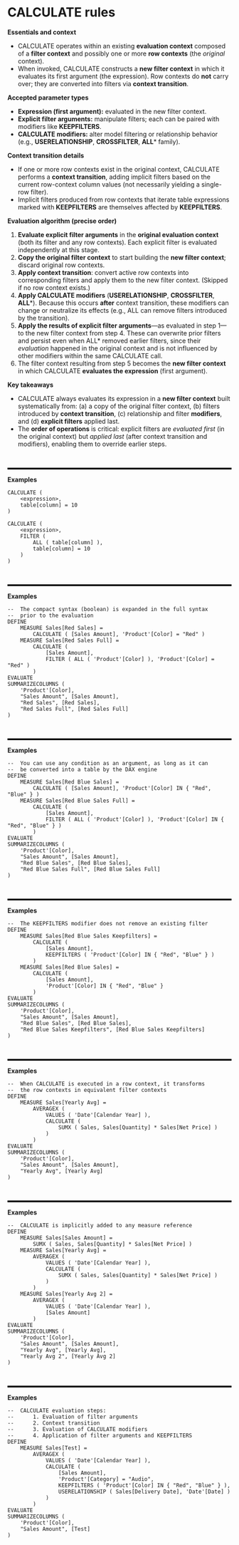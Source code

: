 # CALCULATE rules

**Essentials and context**

* CALCULATE operates within an existing **evaluation context** composed of a **filter context** and possibly one or more **row contexts** (the *original* context).
* When invoked, CALCULATE constructs a **new filter context** in which it evaluates its first argument (the expression). Row contexts do **not** carry over; they are converted into filters via **context transition**.

**Accepted parameter types**

* **Expression (first argument):** evaluated in the new filter context.
* **Explicit filter arguments:** manipulate filters; each can be paired with modifiers like **KEEPFILTERS**.
* **CALCULATE modifiers:** alter model filtering or relationship behavior (e.g., **USERELATIONSHIP**, **CROSSFILTER**, **ALL*** family).

**Context transition details**

* If one or more row contexts exist in the original context, CALCULATE performs a **context transition**, adding implicit filters based on the current row-context column values (not necessarily yielding a single-row filter).
* Implicit filters produced from row contexts that iterate table expressions marked with **KEEPFILTERS** are themselves affected by **KEEPFILTERS**.

**Evaluation algorithm (precise order)**

1. **Evaluate explicit filter arguments** in the **original evaluation context** (both its filter and any row contexts). Each explicit filter is evaluated independently at this stage.
2. **Copy the original filter context** to start building the **new filter context**; discard original row contexts.
3. **Apply context transition**: convert active row contexts into corresponding filters and apply them to the new filter context. (Skipped if no row context exists.)
4. **Apply CALCULATE modifiers** (**USERELATIONSHIP**, **CROSSFILTER**, **ALL***). Because this occurs **after** context transition, these modifiers can change or neutralize its effects (e.g., ALL can remove filters introduced by the transition).
5. **Apply the results of explicit filter arguments**—as evaluated in step 1—to the new filter context from step 4. These can overwrite prior filters and persist even when ALL* removed earlier filters, since their *evaluation* happened in the original context and is not influenced by other modifiers within the same CALCULATE call.
6. The filter context resulting from step 5 becomes the **new filter context** in which CALCULATE **evaluates the expression** (first argument).

**Key takeaways**

* CALCULATE always evaluates its expression in a **new filter context** built systematically from: (a) a copy of the original filter context, (b) filters introduced by **context transition**, (c) relationship and filter **modifiers**, and (d) **explicit filters** applied last.
* The **order of operations** is critical: explicit filters are *evaluated first* (in the original context) but *applied last* (after context transition and modifiers), enabling them to override earlier steps.

&nbsp;
<hr style="border: none; border-top: 3px solid black;">  

**Examples**  
``` DAX
CALCULATE (
    <expression>,
    table[column] = 10
)
 
CALCULATE (
    <expression>,
    FILTER (
        ALL ( table[column] ),
        table[column] = 10
    )
)
```
&nbsp;
<hr style="border: none; border-top: 3px solid black;">  

**Examples**  
``` DAX
--  The compact syntax (boolean) is expanded in the full syntax
--  prior to the evaluation
DEFINE
    MEASURE Sales[Red Sales] =
        CALCULATE ( [Sales Amount], 'Product'[Color] = "Red" )
    MEASURE Sales[Red Sales Full] =
        CALCULATE (
            [Sales Amount],
            FILTER ( ALL ( 'Product'[Color] ), 'Product'[Color] = "Red" )
        )
EVALUATE
SUMMARIZECOLUMNS (
    'Product'[Color],
    "Sales Amount", [Sales Amount],
    "Red Sales", [Red Sales],
    "Red Sales Full", [Red Sales Full]
)
```
&nbsp;
<hr style="border: none; border-top: 3px solid black;">  

**Examples**  
``` DAX
--  You can use any condition as an argument, as long as it can
--  be converted into a table by the DAX engine
DEFINE
    MEASURE Sales[Red Blue Sales] =
        CALCULATE ( [Sales Amount], 'Product'[Color] IN { "Red", "Blue" } )
    MEASURE Sales[Red Blue Sales Full] =
        CALCULATE (
            [Sales Amount],
            FILTER ( ALL ( 'Product'[Color] ), 'Product'[Color] IN { "Red", "Blue" } )
        )
EVALUATE
SUMMARIZECOLUMNS (
    'Product'[Color],
    "Sales Amount", [Sales Amount],
    "Red Blue Sales", [Red Blue Sales],
    "Red Blue Sales Full", [Red Blue Sales Full]
)
```
&nbsp;
<hr style="border: none; border-top: 3px solid black;">  

**Examples**  
``` DAX
--  The KEEPFILTERS modifier does not remove an existing filter
DEFINE
    MEASURE Sales[Red Blue Sales Keepfilters] =
        CALCULATE (
            [Sales Amount],
            KEEPFILTERS ( 'Product'[Color] IN { "Red", "Blue" } )
        )
    MEASURE Sales[Red Blue Sales] =
        CALCULATE (
            [Sales Amount],
            'Product'[Color] IN { "Red", "Blue" }
        )
EVALUATE
SUMMARIZECOLUMNS (
    'Product'[Color],
    "Sales Amount", [Sales Amount],
    "Red Blue Sales", [Red Blue Sales],
    "Red Blue Sales Keepfilters", [Red Blue Sales Keepfilters]
)
```
&nbsp;
<hr style="border: none; border-top: 3px solid black;">  

**Examples**  
``` DAX
--  When CALCULATE is executed in a row context, it transforms
--  the row contexts in equivalent filter contexts
DEFINE
    MEASURE Sales[Yearly Avg] =
        AVERAGEX (
            VALUES ( 'Date'[Calendar Year] ),
            CALCULATE (
                SUMX ( Sales, Sales[Quantity] * Sales[Net Price] )
            )
        )
EVALUATE
SUMMARIZECOLUMNS (
    'Product'[Color],
    "Sales Amount", [Sales Amount],
    "Yearly Avg", [Yearly Avg]
)
```
&nbsp;
<hr style="border: none; border-top: 3px solid black;">  

**Examples**  
``` DAX
--  CALCULATE is implicitly added to any measure reference
DEFINE
    MEASURE Sales[Sales Amount] =
        SUMX ( Sales, Sales[Quantity] * Sales[Net Price] )
    MEASURE Sales[Yearly Avg] =
        AVERAGEX (
            VALUES ( 'Date'[Calendar Year] ),
            CALCULATE (
                SUMX ( Sales, Sales[Quantity] * Sales[Net Price] )
            )
        )
    MEASURE Sales[Yearly Avg 2] =
        AVERAGEX (
            VALUES ( 'Date'[Calendar Year] ),
            [Sales Amount]
        )
EVALUATE
SUMMARIZECOLUMNS (
    'Product'[Color],
    "Sales Amount", [Sales Amount],
    "Yearly Avg", [Yearly Avg],
    "Yearly Avg 2", [Yearly Avg 2]
)
```
&nbsp;
<hr style="border: none; border-top: 3px solid black;">  

**Examples**  
``` DAX
--  CALCULATE evaluation steps:
--      1. Evaluation of filter arguments
--      2. Context transition
--      3. Evaluation of CALCULATE modifiers
--      4. Application of filter arguments and KEEPFILTERS
DEFINE
    MEASURE Sales[Test] =
        AVERAGEX (
            VALUES ( 'Date'[Calendar Year] ),
            CALCULATE (
                [Sales Amount],
                'Product'[Category] = "Audio",
                KEEPFILTERS ( 'Product'[Color] IN { "Red", "Blue" } ),
                USERELATIONSHIP ( Sales[Delivery Date], 'Date'[Date] )
            )
        )
EVALUATE
SUMMARIZECOLUMNS (
    'Product'[Color],
    "Sales Amount", [Test]
)
```
